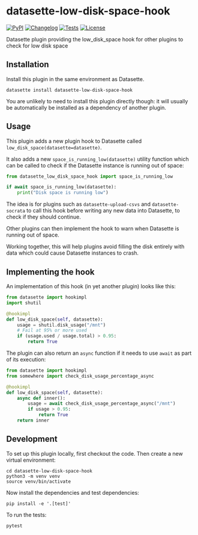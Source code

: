 # datasette-low-disk-space-hook

[![PyPI](https://img.shields.io/pypi/v/datasette-low-disk-space-hook.svg)](https://pypi.org/project/datasette-low-disk-space-hook/)
[![Changelog](https://img.shields.io/github/v/release/simonw/datasette-low-disk-space-hook?include_prereleases&label=changelog)](https://github.com/simonw/datasette-low-disk-space-hook/releases)
[![Tests](https://github.com/simonw/datasette-low-disk-space-hook/workflows/Test/badge.svg)](https://github.com/simonw/datasette-low-disk-space-hook/actions?query=workflow%3ATest)
[![License](https://img.shields.io/badge/license-Apache%202.0-blue.svg)](https://github.com/simonw/datasette-low-disk-space-hook/blob/main/LICENSE)

Datasette plugin providing the low_disk_space hook for other plugins to check for low disk space

## Installation

Install this plugin in the same environment as Datasette.

    datasette install datasette-low-disk-space-hook

You are unlikely to need to install this plugin directly though: it will usually be automatically be installed as a dependency of another plugin.

## Usage

This plugin adds a new plugin hook to Datasette called `low_disk_space(datasette=datasette)`.

It also adds a new `space_is_running_low(datasette)` utility function which can be called to check if the Datasette instance is running out of space:

```python
from datasette_low_disk_space_hook import space_is_running_low

if await space_is_running_low(datasette):
    print("Disk space is running low")
```
The idea is for plugins such as `datasette-upload-csvs` and `datasette-socrata` to call this hook before writing any new data into Datasette, to check if they should continue.

Other plugins can then implement the hook to warn when Datasette is running out of space.

Working together, this will help plugins avoid filling the disk entirely with data which could cause Datasette instances to crash.

## Implementing the hook

An implementation of this hook (in yet another plugin) looks like this:

```python
from datasette import hookimpl
import shutil

@hookimpl
def low_disk_space(self, datasette):
    usage = shutil.disk_usage("/mnt")
    # Fail at 95% or more used
    if (usage.used / usage.total) > 0.95:
        return True
```
The plugin can also return an `async` function if it needs to use `await` as part of its execution:
```python
from datasette import hookimpl
from somewhere import check_disk_usage_percentage_async

@hookimpl
def low_disk_space(self, datasette):
    async def inner():
        usage = await check_disk_usage_percentage_async("/mnt")
        if usage > 0.95:
            return True
    return inner
```

## Development

To set up this plugin locally, first checkout the code. Then create a new virtual environment:

    cd datasette-low-disk-space-hook
    python3 -m venv venv
    source venv/bin/activate

Now install the dependencies and test dependencies:

    pip install -e '.[test]'

To run the tests:

    pytest
